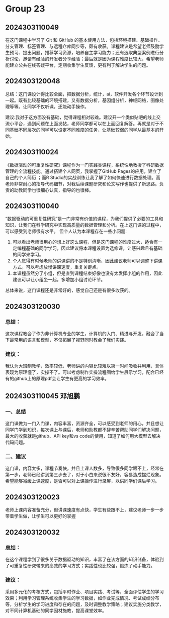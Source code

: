 # Group 23

## 2024303110049

在这门课程中学习了 Git 和 GitHub 的基本使用方法，包括环境搭建、基础操作、分支管理、标签管理、与远程仓库同步等，颇有收获。课程建议是希望老师鼓励学生预习、提出问题，推荐学习资源，培养自主学习能力；还有选取典型案例进行分析讨论，邀请有经验的开发者分享经验；最后就是因为课程难度比较大，希望老师能建立公共在线答疑平台，定期收集学生反馈，更有利于解决学生的问题。

## 2024303120048

总结：这门课设计得比较全面，把数据分析，统计，ai，软件开发各个环节设计到一起。既有比较基础的环境搭建，又有数据分析，基因组分析，神经网络，图像处理等等。让同学不仅听课，还能动手操作。

建议:我对于这方面没有基础，觉得课程相对较难。建议开一个类似贴吧的线上交流小平台，遇到问题在上面发帖，老师同学都可以在上面回复解答。再就是对于不同基础不同层次的同学可以设定不同难度的任务，让基础较弱的同学从最基本的开始。


## 2024303110024 

《数据驱动的可重复性研究》课程作为一门实践类课程，系统性地教授了科研数据管理的全流程技能。通过搭建个人网页，我掌握了GitHub Pages的应用，建立了自己的个人简历 ；而R Studio的实战训练让我了解了如何快速进行数据处理。高老师非常耐心的指导代码细节，对我后续课题研究和论文写作也提供了新思路。负责的助教同学也很细心认真，指导的也很棒。

## 2024303110040

“数据驱动的可重复性研究”是一门非常有价值的课程，为我们提供了必要的工具和知识，让我们在科学研究中实现高质量的数据管理和分析。在上这门课的过程中，可以感受到老师很有水平。
但个人认为本课程存在一些小问题:

1. 可以看出老师很用心的想上好这么课程，但是这门课程的难度过大，适合有一定编程基础的同学学习，因此建议将本课程设置为选修课，让感兴趣且有基础的同学来学习。
2. 个人觉得有时候老师的讲课讲的不是特别清晰，因此建议老师可以调整下讲课方式。可以考虑放慢讲课速度，重复关键点。
3. 本课程虽然分了小组，但是直到课程结束好像也没有太发挥小组的作用，因此建议可以让小组坐一起，多增加小组讨论环节。

总体来说，这门课程还是非常好的，感觉自己还是有很多收获的。

## 2024303120030

### 总结：

这次课程教会了作为非计算机专业的学生，计算机的入门、精进与开发，融合了当下最常用的语言和模型，不仅拓展了视野同时教会了我们实践。

### 建议：

我认为大班制教学，效率较低，老师讲的内容比较难以第一时间吸收并利用，具体表现为原理懂了，实操不了。可以考虑制作实操流程图给学生展示学习，配合已经有的github上的原理pdf会让学生有更高的学习效率。

## 2024303110045 邓旭鹏
 
### 一、总结

 这门课做为一门入门课，内容丰富，资源齐全，可以感受到老师的用心，并且想让同学门学到知识，每次课上与课后，老师和助教都不辞辛苦帮助同学们解决问题，最大的收获就是github、API key和vs code的使用，知道了如何用大模型去解决代码问题。
 
### 二、建议

 这门课，内容太多，课程节奏快，并且上课人数多，导致很多同学跟不上，经常在第一步，老师已经讲到第三步去了，对于小白来说很不友好，容易造成摆烂现象。希望能够减缓上课速度，是否可以对上课操作进行录屏，以供同学们课后学习。
 
## 2024303120023

老师上课内容准备充分，但讲课速度有点快，学生有些跟不上，建议老师一步一步带着学生做，让学生可以更好的掌握

## 2024303120032

### 总结：

在这个课程学到了很多关于数据驱动的知识，丰富了在该方面的知识储备，体验到了可重复性研究带来的高效的学习方式；实践性也比较强，锻炼了动手能力。

### 建议：

采用多元化的考核方式，包括平时作业、项目实践、考试等，全面评估学生的学习效果；利用学习管理系统收集学生的学习数据，如作业完成情况、考试成绩分布等，分析学生的学习进度和存在的问题，及时调整教学策略；建议实施分类教学，对不同计算机基础的同学因材施教，提高课堂效率。

